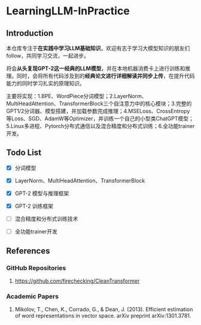 # LearningLLM-InPractice




## Introduction

本仓库专注于**在实践中学习LLM基础知识**。欢迎有志于学习大模型知识的朋友们follow，共同学习交流，一起进步。

将会**从头复现GPT-2这一经典的LLM模型**，并在本地机器消费卡上进行训练和推理。同时，会将所有代码涉及到的**经典论文进行详细解读并同步上传**，在提升代码能力的同时学习扎实的原理知识。

主要将实现：1.BPE、WordPiece分词模型；2.LayerNorm、MultiHeadAttention、TransformerBlock三个自注意力中的核心模块；3.完整的GPT1/2分词器、模型搭建，并加载参数完成推理；4.MSELoss、CrossEntropy等Loss、SGD、AdamW等Optimizer，并训练一个自己的小型类ChatGPT模型；5.Linux多进程、Pytorch分布式通信以及混合精度和分布式训练；6.全功能trainer开发。


## Todo List

- [x] 分词模型
- [x] LayerNorm、MultiHeadAttention、TransformerBlock
- [x] GPT-2 模型与推理框架
- [x] GPT-2 训练框架
- [ ] 混合精度和分布式训练技术
- [ ] 全功能trainer开发


## References


### GitHub Repositories

1. https://github.com/firechecking/CleanTransformer
### Academic Papers

1. Mikolov, T., Chen, K., Corrado, G., & Dean, J. (2013). Efficient estimation of word representations in vector space. arXiv preprint arXiv:1301.3781.



